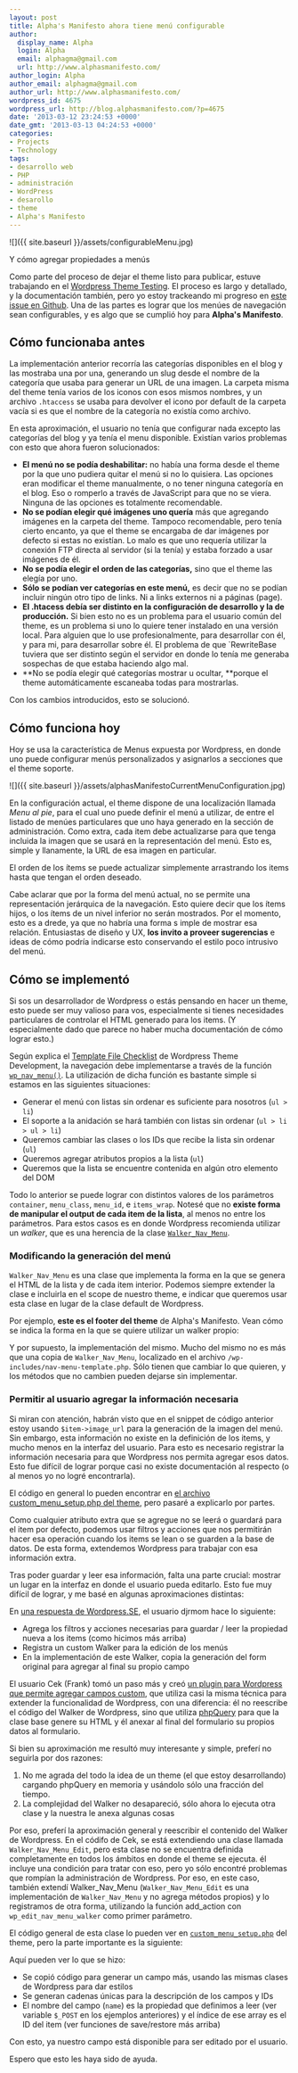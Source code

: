 ```yaml
---
layout: post
title: Alpha's Manifesto ahora tiene menú configurable
author:
  display_name: Alpha
  login: Alpha
  email: alphagma@gmail.com
  url: http://www.alphasmanifesto.com/
author_login: Alpha
author_email: alphagma@gmail.com
author_url: http://www.alphasmanifesto.com/
wordpress_id: 4675
wordpress_url: http://blog.alphasmanifesto.com/?p=4675
date: '2013-03-12 23:24:53 +0000'
date_gmt: '2013-03-13 04:24:53 +0000'
categories:
- Projects
- Technology
tags:
- desarrollo web
- PHP
- administración
- WordPress
- desarollo
- theme
- Alpha's Manifesto
---
```


![]({{ site.baseurl }}/assets/configurableMenu.jpg)

Y cómo agregar propiedades a menús


Como parte del proceso de dejar el theme listo para publicar, estuve trabajando en el <a title="Theme Testing Process, de Wordpress Codex" href="http://codex.wordpress.org/Theme_Development#Theme_Testing_Process">Wordpress Theme Testing</a>. El proceso es largo y detallado, y la documentación también, pero yo estoy trackeando mi progreso en <a title="Setup Wordpress Theme Testing" href="https://github.com/AlphaGit/alphasmanifesto/issues/10">este issue en Github</a>. Una de las partes es lograr que los menúes de navegación sean configurables, y es algo que se cumplió hoy para **Alpha's Manifesto**.

<!--more-->

## Cómo funcionaba antes

La implementación anterior recorría las categorías disponibles en el blog y las mostraba una por una, generando un slug desde el nombre de la categoría que usaba para generar un URL de una imagen. La carpeta misma del theme tenía varios de los iconos con esos mismos nombres, y un archivo `.htaccess` se usaba para devolver el icono por default de la carpeta vacía si es que el nombre de la categoría no existía como archivo.

En esta aproximación, el usuario no tenía que configurar nada excepto las categorías del blog y ya tenía el menu disponible. Existían varios problemas con esto que ahora fueron solucionados:

- **El menú no se podía deshabilitar:** no había una forma desde el theme por la que uno pudiera quitar el menú si no lo quisiera. Las opciones eran modificar el theme manualmente, o no tener ninguna categoría en el blog. Eso o romperlo a través de JavaScript para que no se viera. Ninguna de las opciones es totalmente recomendable.
- **No se podían elegir qué imágenes uno quería** más que agregando imágenes en la carpeta del theme. Tampoco recomendable, pero tenía cierto encanto, ya que el theme se encargaba de dar imágenes por defecto si estas no existían. Lo malo es que uno requería utilizar la conexión FTP directa al servidor (si la tenía) y estaba forzado a usar imágenes de él.
- **No se podía elegir el orden de las categorías,** sino que el theme las elegía por uno.
- **Sólo se podían ver categorías en este menú,** es decir que no se podían incluir ningún otro tipo de links. Ni a links externos ni a páginas (page).
- **El .htacess debía ser distinto en la configuración de desarrollo y la de producción.** Si bien esto no es un problema para el usuario común del theme, es un problema si uno lo quiere tener instalado en una versión local. Para alguien que lo use profesionalmente, para desarrollar con él, y para mi, para desarrollar sobre él. El problema de que `RewriteBase</span> tuviera que ser distinto según el servidor en donde lo tenía me generaba sospechas de que estaba haciendo algo mal.
- **No se podía elegir qué categorías mostrar u ocultar, **porque el theme automáticamente escaneaba todas para mostrarlas.

Con los cambios introducidos, esto se solucionó.

## Cómo funciona hoy

Hoy se usa la característica de Menus expuesta por Wordpress, en donde uno puede configurar menús personalizados y asignarlos a secciones que el theme soporte.

![]({{ site.baseurl }}/assets/alphasManifestoCurrentMenuConfiguration.jpg)

En la configuración actual, el theme dispone de una localización llamada _Menu al pie_, para el cual uno puede definir el menú a utilizar, de entre el listado de menúes particulares que uno haya generado en la sección de administración. Como extra, cada item debe actualizarse para que tenga incluida la imagen que se usará en la representación del menú. Esto es, simple y llanamente, la URL de esa imagen en particular.

El orden de los ítems se puede actualizar simplemente arrastrando los items hasta que tengan el orden deseado.

Cabe aclarar que por la forma del menú actual, no se permite una representación jerárquica de la navegación. Esto quiere decir que los ítems hijos, o los ítems de un nivel inferior no serán mostrados. Por el momento, esto es a drede, ya que no habría una forma s imple de mostrar esa relación. Entusiastas de diseño y UX, **los invito a proveer sugerencias** e ideas de cómo podría indicarse esto conservando el estilo poco intrusivo del menú.

## Cómo se implementó

Si sos un desarrollador de Wordpress o estás pensando en hacer un theme, esto puede ser muy valioso para vos, especialmente si tienes necesidades particulares de controlar el HTML generado para los items. (Y especialmente dado que parece no haber mucha documentación de cómo lograr esto.)

Según explica el [Template File Checklist](http://codex.wordpress.org/Theme_Development#Template_File_Checklist) de Wordpress Theme Development, la navegación debe implementarse a través de la función [`wp_nav_menu()`](http://codex.wordpress.org/Function_Reference/wp_nav_menu). La utilización de dicha función es bastante simple si estamos en las siguientes situaciones:

- Generar el menú con listas sin ordenar es suficiente para nosotros (`ul > li`)
- El soporte a la anidación se hará también con listas sin ordenar (`ul > li > ul > li`)
- Queremos cambiar las clases o los IDs que recibe la lista sin ordenar (`ul`)
- Queremos agregar atributos propios a la lista (`ul`)
- Queremos que la lista se encuentre contenida en algún otro elemento del DOM

Todo lo anterior se puede lograr con distintos valores de los parámetros `container`, `menu_class`, `menu_id`, e `items_wrap`. Notesé que no **existe forma de manipular el output de cada item de la lista**, al menos no entre los parámetros. Para estos casos es en donde Wordpress recomienda utilizar un _walker_, que es una herencia de la clase [`Walker_Nav_Menu`](http://phpdoc.wordpress.org/trunk/WordPress/Nav_Menus/Walker_Nav_Menu.html).

### Modificando la generación del menú

`Walker_Nav_Menu` es una clase que implementa la forma en la que se genera el HTML de la lista y de cada item interior. Podemos siempre extender la clase e incluirla en el scope de nuestro theme, e indicar que queremos usar esta clase en lugar de la clase default de Wordpress.

Por ejemplo, **este es el footer del theme** de Alpha's Manifesto. Vean cómo se indica la forma en la que se quiere utilizar un walker propio:

<script src="https://gist.github.com/AlphaGit/5149170.js"></script>

Y por supuesto, la implementación del mismo. Mucho del mismo no es más que una copia de `Walker_Nav_Menu`, localizado en el archivo `/wp-includes/nav-menu-template.php`. Sólo tienen que cambiar lo que quieren, y los métodos que no cambien pueden dejarse sin implementar.

<script src="https://gist.github.com/AlphaGit/5149182.js"></script>

### Permitir al usuario agregar la información necesaria

Si miran con atención, habrán visto que en el snippet de código anterior estoy usando `$item->image_url` para la generación de la imagen del menú. Sin embargo, esta información no existe en la definición de los items, y mucho menos en la interfaz del usuario. Para esto es necesario registrar la información necesaria para que Wordpress nos permita agregar esos datos. Esto fue difícil de lograr porque casi no existe documentación al respecto (o al menos yo no logré encontrarla).

El código en general lo pueden encontrar en [el archivo custom_menu_setup.php del theme](https://github.com/AlphaGit/alphasmanifesto/blob/8517782b4b4bfeeedbb5aa684bc690540d9ab479/custom_menu_setup.php), pero pasaré a explicarlo por partes.

Como cualquier atributo extra que se agregue no se leerá o guardará para el item por defecto, podemos usar filtros y acciones que nos permitirán hacer esa operación cuando los items se lean o se guarden a la base de datos. De esta forma, extendemos Wordpress para trabajar con esa información extra.

<script src="https://gist.github.com/AlphaGit/5149216.js"></script>

Tras poder guardar y leer esa información, falta una parte crucial: mostrar un lugar en la interfaz en donde el usuario pueda editarlo. Esto fue muy difícil de lograr, y me basé en algunas aproximaciones distintas:

En <a title="How to add a custom field in the advanced menu properties?" href="http://wordpress.stackexchange.com/a/33495/28848">una respuesta de Wordpress.SE</a>, el usuario djrmom hace lo siguiente:

- Agrega los filtros y acciones necesarias para guardar / leer la propiedad nueva a los items (como hicimos más arriba)
- Registra un custom Walker para la edición de los menús
- En la implementación de este Walker, copia la generación del form original para agregar al final su propio campo

El usuario Cek (Frank) tomó un paso más y creó <a title="Wordpress Menu Item Meta Fields" href="http://changeset.hr/blog/code/wordpress-menu-item-meta-fields">un plugin para Wordpress que permite agregar campos custom</a>, que utiliza casi la misma técnica para extender la funcionalidad de Wordpress, con una diferencia: él no reescribe el código del Walker de Wordpress, sino que utiliza [phpQuery](https://code.google.com/p/phpquery/) para que la clase base genere su HTML y él anexar al final del formulario su propios datos al formulario.

Si bien su aproximación me resultó muy interesante y simple, preferí no seguirla por dos razones:

1. No me agrada del todo la idea de un theme (el que estoy desarrollando) cargando phpQuery en memoria y usándolo sólo una fracción del tiempo.
1. La complejidad del Walker no desapareció, sólo ahora lo ejecuta otra clase y la nuestra le anexa algunas cosas

Por eso, preferí la aproximación general y reescribir el contenido del Walker de Wordpress. En el códifo de Cek, se está extendiendo una clase llamada `Walker_Nav_Menu_Edit`, pero esta clase no se encuentra definida completamente en todos los ámbitos en donde el theme se ejecuta. él incluye una condición para tratar con eso, pero yo sólo encontré problemas que rompían la administración de Wordpress. Por eso, en este caso, también extendí Walker_Nav_Menu (`Walker_Nav_Menu_Edit` es una implementación de `Walker_Nav_Menu` y no agrega métodos propios) y lo registramos de otra forma, utilizando la función add_action con `wp_edit_nav_menu_walker` como primer parámetro.

El código general de esta clase lo pueden ver en [`custom_menu_setup.php`](https://github.com/AlphaGit/alphasmanifesto/blob/master/custom_menu_setup.php) del theme, pero la parte importante es la siguiente:

<script src="https://gist.github.com/AlphaGit/5149321.js"></script>

Aquí pueden ver lo que se hizo:

- Se copió código para generar un campo más, usando las mismas clases de Wordpress para dar estilos
- Se generan cadenas únicas para la descripción de los campos y IDs
- El nombre del campo (`name`) es la propiedad que definimos a leer (ver variable `$_POST` en los ejemplos anteriores) y el índice de ese array es el ID del item (ver funciones de save/restore más arriba)

Con esto, ya nuestro campo está disponible para ser editado por el usuario.

Espero que esto les haya sido de ayuda.
